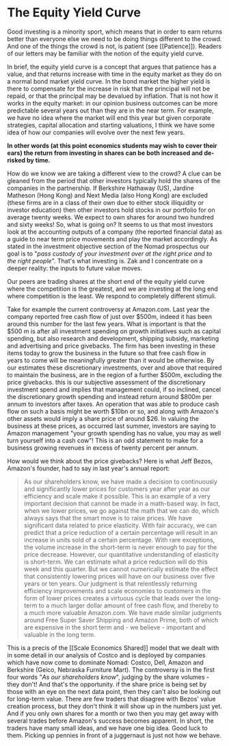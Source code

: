 # The Equity Yield Curve

Good investing is a minority sport, which means that in order to earn returns better than everyone else we need to be doing things different to the crowd. And one of the things the crowd is not, is patient (see [[Patience]]). Readers of our letters may be familiar with the notion of the equity yield curve. 

In brief, the equity yield curve is a concept that argues that patience has a value, and that returns increase with time in the equity market as they do on a normal bond market yield curve. In the bond market the higher yield is there to compensate for the increase in risk that the principal will not be repaid, or that the principal may be devalued by inflation. That is not how it works in the equity market: in our opinion business outcomes can be more predictable several years out than they are in the near term. For example, we have no idea where the market will end this year but given corporate strategies, capital allocation and starting valuations, I think we have some idea of how our companies will evolve over the next few years.

**In other words (at this point economics students may wish to cover their ears) the return from investing in shares can be both increased and de-risked by time.**

How do we know we are taking a different view to the crowd? A clue can be gleaned from the period that other investors typically hold the shares of the companies in the partnership. If Berkshire Hathaway (US), Jardine Matheson (Hong Kong) and Next Media (also Hong Kong) are excluded (these firms are in a class of their own due to either stock illiquidity or investor education) then other investors hold stocks in our portfolio for on average twenty weeks. We expect to own shares for around two hundred and sixty weeks! So, what is going on? It seems to us that most investors look at the accounting outputs of a company (the reported financial data) as a guide to near term price movements and play the market accordingly. As stated in the investment objective section of the Nomad prospectus our goal is to "*pass custody of your investment over at the right price and to the right people*". That's what investing is. Zak and I concentrate on a deeper reality: the inputs to future value moves. 

Our peers are trading shares at the short end of the equity yield curve where the competition is the greatest, and we are investing at the long end where competition is the least. We respond to completely different stimuli.

Take for example the current controversy at Amazon.com. Last year the company reported free cash flow of just over $500m, indeed it has been around this number for the last few years. What is important is that the $500 m is after all investment spending on growth initiatives such as capital spending, but also research and development, shipping subsidy, marketing and advertising and price givebacks. The firm has been investing in these items today to grow the business in the future so that free cash flow in years to come will be meaningfully greater than it would be otherwise. By our estimates these discretionary investments, over and above that required to maintain the business, are in the region of a further $500m, excluding the price givebacks. this is our subjective assessment of the discretionary investment spend and implies that management could, if so inclined, cancel the discretionary growth spending and instead return around $800m per annum to investors after taxes. An operation that was able to produce cash flow on such a basis might be worth $10bn or so, and along with Amazon's other assets would imply a share price of around $26. In valuing the business at these prices, as occurred last summer, investors are saying to Amazon management "your growth spending has no value, you may as well turn yourself into a cash cow"! This is an odd statement to make for a business growing revenues in excess of twenty percent per annum.

How would we think about the price givebacks? Here is what Jeff Bezos, Amazon's founder, had to say in last year's annual report:

> As our shareholders know, we have made a decision to continuously and significantly lower prices for customers year after year as our efficiency and scale make it possible. This is an example of a very important decision that cannot be made in a math-based way. In fact, when we lower prices, we go against the math that we can do, which always says that the smart move is to raise prices. We have significant data related to price elasticity. With fair accuracy, we can predict that a price reduction of a certain percentage will result in an increase in units sold of a certain percentage. With rare exceptions, the volume increase in the short-term is never enough to pay for the price decrease. However, our quantitative understanding of elasticity is short-term. We can estimate what a price reduction will do this week and this quarter. But we cannot numerically estimate the effect that consistently lowering prices will have on our business over five years or ten years. Our judgment is that relentlessly returning efficiency improvements and scale economies to customers in the form of lower prices creates a virtuous cycle that leads over the long-term to a much larger dollar amount of free cash flow, and thereby to a much more valuable Amazon.com. We have made similar judgments around Free Super Saver Shipping and Amazon Prime, both of which are expensive in the short term and - we believe - important and valuable in the long term.


This is a precis of the [[Scale Economics Shared]] model that we dealt with in some detail in our analysis of Costco and is deployed by companies which have now come to dominate Nomad: Costco, Dell, Amazon and Berkshire (Geico, Nebraska Furniture Mart). The controversy is in the first four words "*As our shareholders know*", judging by the share volumes - they don't! And that's the opportunity. if the share price is being set by those with an eye on the next data point, then they can't also be looking out for long-term value. There are few traders that disagree with Bezos' value creation process, but they don't think it will show up in the numbers just yet. And if you only own shares for a month or two then you may get away with several trades before Amazon's success becomes apparent. In short, the traders have many small ideas, and we have one big idea. Good luck to them. Picking up pennies in front of a juggernaut is just not how we behave.
